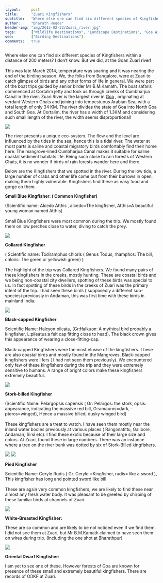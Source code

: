 ```yaml
---
layout:     post
title:      "Zuari Kingfishers"
subtitle:   "Where else one can find six different species of Kingfishers within a distance of 200 meters? I don’t know. But we did,  at the Goan Zuari river!"
author:     "Bharath Hegde"
header-img: "img/2015-02-22/Zuari_river.jpg"
tags:       ["Wildlife Destinations", "Landscape Destinations", "Goa Wildlife", "Birding Destinations"]
seo:		["Birding Destinations"]
comments:   true
---
```



<p>Where else one can find six different species of Kingfishers within a distance of 200 meters? I don’t know. But we did,  at the Goan Zuari river!<br><br>
This was late March 2014, temperature was soaring and  it was nearing the end of the birding season. We, the folks from Bangalore, were at Zuari to catch glimpse of birds and any other forms of life in general. We were part of the boat trips guided by senior birder Mr B.M.Kamath. The boat safaris commenced at Cortalim jetty and took us through creeks of Cumbharjua Canal in the river.
Zuari River is the largest river in <a href="http://www.wilderhood.com/destination/Goa" target="_blank">Goa</a> , originating at verdant Western Ghats and joining into tempestuous Arabian Sea, with a total length of only 34 KM. The river divides the state of  Goa into North Goa and South  Goa. At Cortalim, the river has a width of 1.3KM and considering such small length of the river, the width seems disproportional!</p>

<img src="{{ site.baseurl }}/img/2015-02-22/Zuari_river1.jpg">

<p>The river presents a unique eco-system. The flow and the level are influenced by the tides in the sea, hence this is a tidal river. The water at most parts is saline and coastal migratory birds comfortably find their home here. The mangrove-lined Cumbharjua Canal makes it suitable for saline coastal sediment habitats life. Being such close to rain forests of Western Ghats, it is no wonder if birds of rain forests wander here and there.</p>


<p>Below are the Kingfishers that we spotted in the river. During the low tide, a large number of crabs and other life come out from their burrows in open, making them highly vulnerable. Kingfishers find these as easy food and gorge on them.</p>

<strong>Small Blue Kingfisher: ( Common Kingfisher)</strong>

<p>(Scientific name: Alcedo Atthis , alcedo=The kingfisher, Atthis=A beautiful young woman named Atthis) <br><br>
Small Blue Kingfishers were most common during the trip. We mostly found them on low perches close to water, diving to catch the prey.</p>

<img src="{{ site.baseurl }}/img/2015-02-22/Zuari_river2.jpg">

<strong>Collared Kingfisher</strong>
<p>( Scientific name: Todiramphus chloris  ( Genus Todus; rhamphos: The bill,  chloris: The green or yellowish green) )<br><br>
The highlight of the trip was Collared Kingfishers.  We found many pairs of these kingfishers in the creeks, mostly hunting. These are coastal birds and we being non-coastal city dwellers, spotting of these birds was special to us. In fact spotting of these birds in the creeks of Zuari was the primary intent of the trip. I had seen these birds ( supposedly a different sub-species) previously in Andaman, this was first time with these birds in mainland India.</p>

<img src="{{ site.baseurl }}/img/2015-02-22/Zuari_river3.jpg">

<strong>Black-capped Kingfisher</strong>
<p>Scientific Name: Halcyon pileata, (Gr:Halkuon: A mythical bird probably a kingfisher, L:pileatus:a felt cap fitting close to head). The black crown gives this appearance of wearing a close-fitting-cap.<br><br>
Black-capped Kingfishers were the most elusive of the kingfishers. These are also coastal birds and mostly found in the Mangroves. Black-capped kingfishers were lifers ( I had not seen them previously).  We encountered only few of these kingfishers during the trip and they were extremely sensitive to humans. A range of bright colors make these kingfishers extremely beautiful.</p>

<img src="{{ site.baseurl }}/img/2015-02-22/Zuari_river4.jpg">

<strong>Stork-billed Kingfisher</strong>

<p>(Scientific Name: Pelargopsis capensis ( Gr: Pelargos: the stork, opsis: appearance, indicating the massive red bill,  Gr:amauros=dark, -pteros=winged), Hence a massive billed, dusky winged bird)<br><br>
These kingfishers are a treat to watch. I have seen them mostly near the inland water bodies previously at various places ( Ranganatittu, Galibore, Andaman, Sirsi etc).  I find these exotic because of their large size and colors. At  Zuari, found these in large numbers. There was an instance where a tree on the river bank was dotted by six of Stork-Billed kingfishers.</p>


<img src="{{ site.baseurl }}/img/2015-02-22/Zuari_river5.jpg">
<img src="{{ site.baseurl }}/img/2015-02-22/Zuari_river6.jpg">

<strong>Pied Kingfisher</strong>

<p>Scientific Name: Ceryle Rudis ( Gr. Ceryle =Kingfisher,  rudis= like a sword ), This kingfisher has long and pointed sword like bill<br><br>
These are again very common kingfishers, we are likely to find these near almost any fresh water body. It was pleasant to be greeted by chirping of these familiar birds at channels of Zuari.</p>

<img src="{{ site.baseurl }}/img/2015-02-22/Zuari_river8.jpg">

<strong>White-Breasted  Kingfisher:</strong>
<p>These are so common and are likely to be not noticed even if we find them. I did not see them at Zuari, but Mr B.M.Kamath claimed to have seen them on wires during trip. (Including the one shot at Bharathpur)</p>

 <img src="{{ site.baseurl }}/img/2015-02-22/Zuari_river7.jpg">

<strong>Oriental Dwarf Kingfisher: </strong>
<p>I am yet to see one of these. However forests of Goa are known for presence of these small and extremely beautiful kingfishers. There are records of ODKF at Zuari. </p>